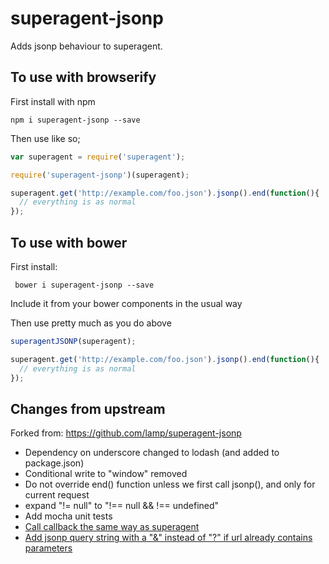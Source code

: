 # superagent-jsonp
Adds jsonp behaviour to superagent.

## To use with browserify

First install with npm

``` npm i superagent-jsonp --save ```

Then use like so;

```js
var superagent = require('superagent');

require('superagent-jsonp')(superagent);

superagent.get('http://example.com/foo.json').jsonp().end(function(){
  // everything is as normal
});

```

## To use with bower

First install:

``` bower i superagent-jsonp --save```

Include it from your bower components in the usual way

Then use pretty much as you do above

```js
superagentJSONP(superagent);

superagent.get('http://example.com/foo.json').jsonp().end(function(){
  // everything is as normal
});
```

## Changes from upstream

Forked from: https://github.com/lamp/superagent-jsonp

- Dependency on underscore changed to lodash (and added to package.json)
- Conditional write to "window" removed
- Do not override end() function unless we first call jsonp(), and only for current request
- expand "!= null" to "!== null && !== undefined"
- Add mocha unit tests
- [Call callback the same way as superagent](https://github.com/lamp/superagent-jsonp/pull/3)
- [Add jsonp query string with a "&" instead of "?" if url already contains parameters](https://github.com/lamp/superagent-jsonp/pull/2)
